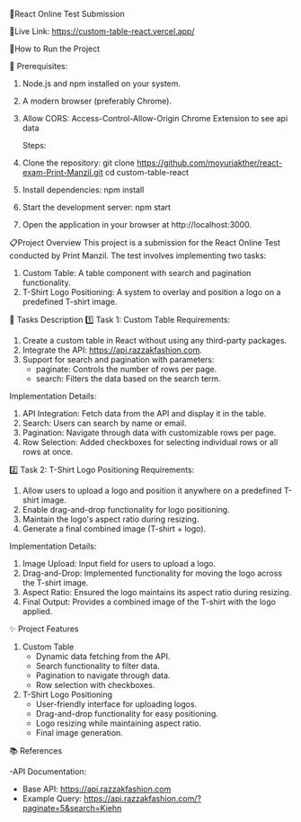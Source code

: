 🌟React Online Test Submission

🚀Live Link: https://custom-table-react.vercel.app/

🚀How to Run the Project

📝 Prerequisites:

1. Node.js and npm installed on your system.
2. A modern browser (preferably Chrome).
3. Allow CORS: Access-Control-Allow-Origin Chrome Extension to see api data

   Steps:

4. Clone the repository:
   git clone https://github.com/moyuriakther/react-exam-Print-Manzil.git
   cd custom-table-react

5. Install dependencies:
   npm install
6. Start the development server:
   npm start
7. Open the application in your browser at http://localhost:3000.

📋Project Overview
This project is a submission for the React Online Test conducted by Print Manzil. The test involves implementing two tasks:

1. Custom Table: A table component with search and pagination functionality.
2. T-Shirt Logo Positioning: A system to overlay and position a logo on a predefined T-shirt image.

📝 Tasks Description
1️⃣ Task 1: Custom Table
Requirements:

1. Create a custom table in React without using any third-party packages.
2. Integrate the API: https://api.razzakfashion.com.
3. Support for search and pagination with parameters:
   - paginate: Controls the number of rows per page.
   - search: Filters the data based on the search term.

Implementation Details:

1. API Integration: Fetch data from the API and display it in the table.
2. Search: Users can search by name or email.
3. Pagination: Navigate through data with customizable rows per page.
4. Row Selection: Added checkboxes for selecting individual rows or all rows at once.

2️⃣ Task 2: T-Shirt Logo Positioning
Requirements:

1. Allow users to upload a logo and position it anywhere on a predefined T-shirt image.
2. Enable drag-and-drop functionality for logo positioning.
3. Maintain the logo's aspect ratio during resizing.
4. Generate a final combined image (T-shirt + logo).

Implementation Details:

1. Image Upload: Input field for users to upload a logo.
2. Drag-and-Drop: Implemented functionality for moving the logo across the T-shirt image.
3. Aspect Ratio: Ensured the logo maintains its aspect ratio during resizing.
4. Final Output: Provides a combined image of the T-shirt with the logo applied.

✨ Project Features

1. Custom Table
   - Dynamic data fetching from the API.
   - Search functionality to filter data.
   - Pagination to navigate through data.
   - Row selection with checkboxes.
2. T-Shirt Logo Positioning
   - User-friendly interface for uploading logos.
   - Drag-and-drop functionality for easy positioning.
   - Logo resizing while maintaining aspect ratio.
   - Final image generation.

📚 References

-API Documentation:

- Base API: https://api.razzakfashion.com
- Example Query: https://api.razzakfashion.com/?paginate=5&search=Kiehn
